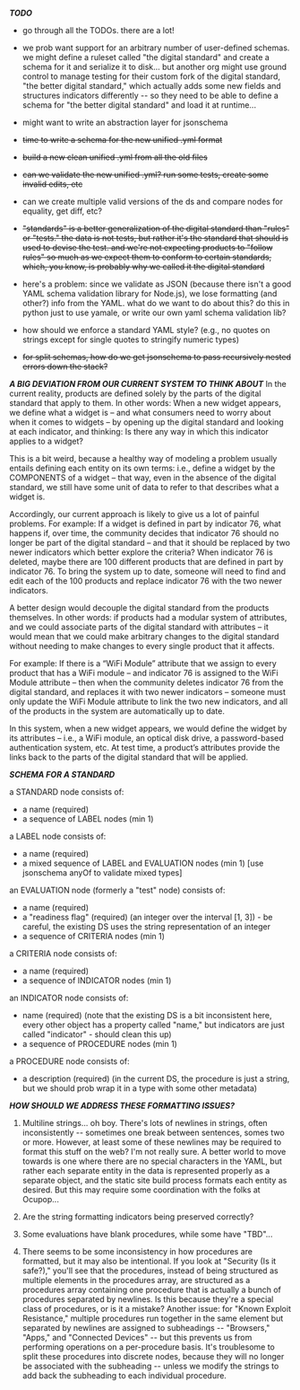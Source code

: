 ***TODO***

- go through all the TODOs. there are a lot!

- we prob want support for an arbitrary number of user-defined schemas. we might define a ruleset called "the digital standard" and create a schema for it and serialize it to disk... but another org might use ground control to manage testing for their custom fork of the digital standard, "the better digital standard," which actually adds some new fields and structures indicators differently -- so they need to be able to define a schema for "the better digital standard" and load it at runtime...

- might want to write an abstraction layer for jsonschema

- ~~time to write a schema for the new unified .yml format~~

- ~~build a new clean unified .yml from all the old files~~

- ~~can we validate the new unified .yml?  run some tests, create some invalid edits, etc~~

- can we create multiple valid versions of the ds and compare nodes for equality, get diff, etc? 

- ~~"standards" is a better generalization of the digital standard than "rules" or "tests." the data is not tests, but rather it's the standard that should is used to devise the test.  and we're not expecting products to "follow rules" so much as we expect them to conform
to certain standards, which, you know, is probably why we called it the digital standard~~

- here's a problem: since we validate as JSON (because there isn't a good YAML schema validation library for Node.js), we lose formatting (and other?) info from the YAML. what do we want to do about this? do this in python just to use yamale, or write our own yaml schema validation lib? 

- how should we enforce a standard YAML style? (e.g., no quotes on strings except for single quotes to stringify numeric types)

- ~~for split schemas, how do we get jsonschema to pass recursively nested errors down the stack?~~

***A BIG DEVIATION FROM OUR CURRENT SYSTEM TO THINK ABOUT***
In the current reality, products are defined solely by the parts of the digital standard that apply to them.  In other words:  When a new widget appears, we define what a widget is – and what consumers need to worry about when it comes to widgets – by opening up the digital standard and looking at each indicator, and thinking:  Is there any way in which this indicator applies to a widget?  

This is a bit weird, because a healthy way of modeling a problem usually entails defining each entity on its own terms:  i.e., define a widget by the COMPONENTS of a widget – that way, even in the absence of the digital standard, we still have some unit of data to refer to that describes what a widget is. 

Accordingly, our current approach is likely to give us a lot of painful problems.  For example:  If a widget is defined in part by indicator 76, what happens if, over time, the community decides that indicator 76 should no longer be part of the digital standard – and that it should be replaced by two newer indicators which better explore the criteria?  When indicator 76 is deleted, maybe there are 100 different products that are defined in part by indicator 76.  To bring the system up to date, someone will need to find and edit each of the 100 products and replace indicator 76 with the two newer indicators.

A better design would decouple the digital standard from the products themselves.  In other words: if products had a modular system of attributes, and we could associate parts of the digital standard with attributes – it would mean that we could make arbitrary changes to the digital standard without needing to make changes to every single product that it affects.

For example:  If there is a “WiFi Module” attribute that we assign to every product that has a WiFi module – and indicator 76 is assigned to the WiFi Module attribute – then when the community deletes indicator 76 from the digital standard, and replaces it with two newer indicators – someone must only update the WiFi Module attribute to link the two new indicators, and all of the products in the system are automatically up to date.  

In this system, when a new widget appears, we would define the widget by its attributes – i.e., a WiFi module, an optical disk drive, a password-based authentication system, etc.  At test time, a product’s attributes provide the links back to the parts of the digital standard that will be applied.

***SCHEMA FOR A STANDARD***

a STANDARD node consists of:
- a name (required)
- a sequence of LABEL nodes (min 1)

a LABEL node consists of:
- a name (required)
- a mixed sequence of LABEL and EVALUATION nodes (min 1) [use jsonschema anyOf to validate mixed types]

an EVALUATION node (formerly a "test" node) consists of:
- a name (required)
- a "readiness flag" (required) (an integer over the interval [1, 3]) - be careful, the existing DS uses the string representation of an integer
- a sequence of CRITERIA nodes (min 1)

a CRITERIA node consists of:
- a name (required)
- a sequence of INDICATOR nodes (min 1)

an INDICATOR node consists of:
- name (required) (note that the existing DS is a bit inconsistent here, every other object has a property called "name," but indicators are just called "indicator" - should clean this up)
- a sequence of PROCEDURE nodes (min 1)

a PROCEDURE node consists of:
- a description (required) (in the current DS, the procedure is just a string, but we should prob wrap it in a type with some other metadata)

***HOW SHOULD WE ADDRESS THESE FORMATTING ISSUES?***

1. Multiline strings... oh boy. There's lots of newlines in strings, often inconsistently -- sometimes one break between sentences, somes two or more. However, at least some of these newlines may be required to format this stuff on the web? I'm not really sure. A better world to move towards is one where there are no special characters in the YAML, but rather each separate entity in the data is represented properly as a separate object, and the static site build process formats each entity as desired. But this may require some coordination with the folks at Ocupop...

2.  Are the string formatting indicators being preserved correctly?

3.  Some evaluations have blank procedures, while some have "TBD"...

4.  There seems to be some inconsistency in how procedures are formatted, but it may also be intentional. If you look at "Security (Is it safe?)," you'll see that the procedures, instead of being structured as multiple elements in the procedures array, are structured as a procedures array containing one procedure that is actually a bunch of procedures separated by newlines. Is this because they're a special class of procedures, or is it a mistake? Another issue: for "Known Exploit Resistance," multiple procedures run together in the same element but separated by newlines are assigned to subheadings -- "Browsers," "Apps," and "Connected Devices" -- but this prevents us from performing operations on a per-procedure basis. It's troublesome to split these procedures into discrete nodes, because they will no longer be associated with the subheading -- unless we modify the strings to add back the subheading to each individual procedure.
